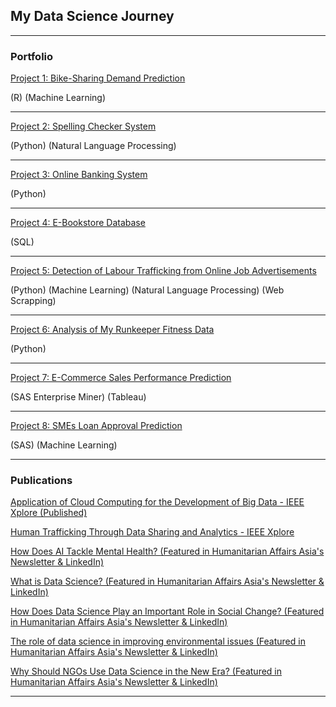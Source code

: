 ## My Data Science Journey

---

### Portfolio

[Project 1: Bike-Sharing Demand Prediction](https://github.com/lam771994/Bike-Sharing_Demand_Prediction)

(R) (Machine Learning)

---

[Project 2: Spelling Checker System ](https://github.com/lam771994/Spelling_Checker_System)

(Python) (Natural Language Processing)

---

[Project 3: Online Banking System](https://github.com/lam771994/Online_Banking_System)

(Python)

---

[Project 4: E-Bookstore Database](https://github.com/lam771994/E-Bookstore_Database)

(SQL)

---

[Project 5: Detection of Labour Trafficking from Online Job Advertisements](https://github.com/lam771994/-NLP-Detection_of_Labour_Trafficking_From_Online_Job_Advertisements)

(Python) (Machine Learning) (Natural Language Processing) (Web Scrapping)

---

[Project 6: Analysis of My Runkeeper Fitness Data](https://github.com/lam771994/Analysis-of-My-Runkeeper-Fitness-Data)

(Python)

---

[Project 7: E-Commerce Sales Performance Prediction](https://github.com/lam771994/E-Commerce_Sales_Performance_Prediction)

(SAS Enterprise Miner) (Tableau)

---

[Project 8: SMEs Loan Approval Prediction](https://github.com/lam771994/SMEs_Loan_Approval_Prediction)

(SAS) (Machine Learning)

---


### Publications

[Application of Cloud Computing for the Development of Big Data - IEEE Xplore (Published)](https://ieeexplore.ieee.org/document/9655929)

[Human Trafficking Through Data Sharing and Analytics - IEEE Xplore](https://ieeexplore.ieee.org/document/9793090)

[How Does AI Tackle Mental Health? (Featured in Humanitarian Affairs Asia's Newsletter & LinkedIn)](https://www.linkedin.com/pulse/how-does-ai-tackle-mental-health-lam-ying-xian-蓝颖娴/)

[What is Data Science? (Featured in Humanitarian Affairs Asia's Newsletter & LinkedIn)](https://www.linkedin.com/pulse/what-data-science-lam-ying-xian-%25E8%2593%259D%25E9%25A2%2596%25E5%25A8%25B4/)

[How Does Data Science Play an Important Role in Social Change? (Featured in Humanitarian Affairs Asia's Newsletter & LinkedIn)](https://www.linkedin.com/pulse/how-does-data-science-play-important-role-social-lam-ying-xian-%25E8%2593%259D%25E9%25A2%2596%25E5%25A8%25B4/)

[The role of data science in improving environmental issues (Featured in Humanitarian Affairs Asia's Newsletter & LinkedIn)](https://www.linkedin.com/pulse/role-data-science-improving-environmental-issues-lam-ying-xian-%25E8%2593%259D%25E9%25A2%2596%25E5%25A8%25B4/)

[Why Should NGOs Use Data Science in the New Era? (Featured in Humanitarian Affairs Asia's Newsletter & LinkedIn)](https://www.linkedin.com/pulse/why-should-ngos-use-data-science-new-era-lam-ying-xian-%25E8%2593%259D%25E9%25A2%2596%25E5%25A8%25B4/)















---
